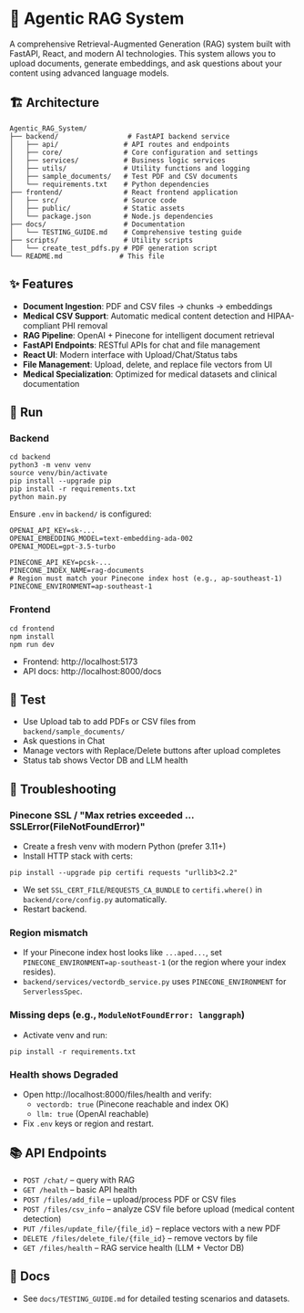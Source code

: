 # 🤖 Agentic RAG System

A comprehensive Retrieval-Augmented Generation (RAG) system built with FastAPI, React, and modern AI technologies. This system allows you to upload documents, generate embeddings, and ask questions about your content using advanced language models.

## 🏗️ Architecture

```
Agentic_RAG_System/
├── backend/                 # FastAPI backend service
│   ├── api/                # API routes and endpoints
│   ├── core/               # Core configuration and settings
│   ├── services/           # Business logic services
│   ├── utils/              # Utility functions and logging
│   ├── sample_documents/   # Test PDF and CSV documents
│   └── requirements.txt    # Python dependencies
├── frontend/               # React frontend application
│   ├── src/                # Source code
│   ├── public/             # Static assets
│   └── package.json        # Node.js dependencies
├── docs/                   # Documentation
│   └── TESTING_GUIDE.md    # Comprehensive testing guide
├── scripts/                # Utility scripts
│   └── create_test_pdfs.py # PDF generation script
└── README.md              # This file
```

## ✨ Features

- **Document Ingestion**: PDF and CSV files → chunks → embeddings
- **Medical CSV Support**: Automatic medical content detection and HIPAA-compliant PHI removal
- **RAG Pipeline**: OpenAI + Pinecone for intelligent document retrieval
- **FastAPI Endpoints**: RESTful APIs for chat and file management
- **React UI**: Modern interface with Upload/Chat/Status tabs
- **File Management**: Upload, delete, and replace file vectors from UI
- **Medical Specialization**: Optimized for medical datasets and clinical documentation

## 🚀 Run

### Backend
```
cd backend
python3 -m venv venv
source venv/bin/activate
pip install --upgrade pip
pip install -r requirements.txt
python main.py
```

Ensure `.env` in `backend/` is configured:
```
OPENAI_API_KEY=sk-...
OPENAI_EMBEDDING_MODEL=text-embedding-ada-002
OPENAI_MODEL=gpt-3.5-turbo

PINECONE_API_KEY=pcsk-...
PINECONE_INDEX_NAME=rag-documents
# Region must match your Pinecone index host (e.g., ap-southeast-1)
PINECONE_ENVIRONMENT=ap-southeast-1
```

### Frontend
```
cd frontend
npm install
npm run dev
```

- Frontend: http://localhost:5173
- API docs: http://localhost:8000/docs

## 🧪 Test

- Use Upload tab to add PDFs or CSV files from `backend/sample_documents/`
- Ask questions in Chat
- Manage vectors with Replace/Delete buttons after upload completes
- Status tab shows Vector DB and LLM health

## 🔧 Troubleshooting

### Pinecone SSL / "Max retries exceeded ... SSLError(FileNotFoundError)"
- Create a fresh venv with modern Python (prefer 3.11+)
- Install HTTP stack with certs:
```
pip install --upgrade pip certifi requests "urllib3<2.2"
```
- We set `SSL_CERT_FILE`/`REQUESTS_CA_BUNDLE` to `certifi.where()` in `backend/core/config.py` automatically.
- Restart backend.

### Region mismatch
- If your Pinecone index host looks like `...aped...`, set `PINECONE_ENVIRONMENT=ap-southeast-1` (or the region where your index resides).
- `backend/services/vectordb_service.py` uses `PINECONE_ENVIRONMENT` for `ServerlessSpec`.

### Missing deps (e.g., `ModuleNotFoundError: langgraph`)
- Activate venv and run:
```
pip install -r requirements.txt
```

### Health shows Degraded
- Open http://localhost:8000/files/health and verify:
  - `vectordb: true` (Pinecone reachable and index OK)
  - `llm: true` (OpenAI reachable)
- Fix `.env` keys or region and restart.

## 📚 API Endpoints

- `POST /chat/` – query with RAG
- `GET /health` – basic API health
- `POST /files/add_file` – upload/process PDF or CSV files
- `POST /files/csv_info` – analyze CSV file before upload (medical content detection)
- `PUT /files/update_file/{file_id}` – replace vectors with a new PDF
- `DELETE /files/delete_file/{file_id}` – remove vectors by file
- `GET /files/health` – RAG service health (LLM + Vector DB)

## 📖 Docs

- See `docs/TESTING_GUIDE.md` for detailed testing scenarios and datasets.